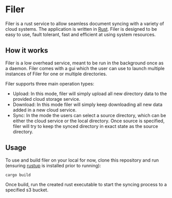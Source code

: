# Filer

Filer is a rust service to allow seamless document syncing with a variety of cloud systems. The application is written in [Rust](https://www.rust-lang.org/). Filer is designed to be easy to use, fault tolerant, fast and efficient at using system resources.

## How it works

Filer is a low overhead service, meant to be run in the background once as a daemon. Filer comes with a gui which the user can use to launch multiple instances of Filer for one or multiple directories.

Filer supports three main operation types:

- Upload: In this mode, filer will simply upload all new directory data to the provided cloud storage service.
- Download: In this mode filer will simply keep downloading all new data added in a new cloud service.
- Sync: In the mode the users can select a source directory, which can be either the cloud service or the local directory. Once source is specified, filer will try to keep the synced directory in exact state as the source directory.

## Usage

To use and build filer on your local for now, clone this repository and run (ensuring [rustup](https://rustup.rs/) is installed prior to running):

```shell script
cargo build
```

Once build, run the created rust executable to start the syncing process to a specified s3 bucket.

